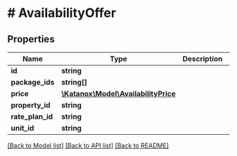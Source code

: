 # # AvailabilityOffer

## Properties

Name | Type | Description | Notes
------------ | ------------- | ------------- | -------------
**id** | **string** |  | [optional]
**package_ids** | **string[]** |  | [optional]
**price** | [**\Katanox\Model\AvailabilityPrice**](AvailabilityPrice.md) |  | [optional]
**property_id** | **string** |  | [optional]
**rate_plan_id** | **string** |  | [optional]
**unit_id** | **string** |  | [optional]

[[Back to Model list]](../../README.md#models) [[Back to API list]](../../README.md#endpoints) [[Back to README]](../../README.md)
